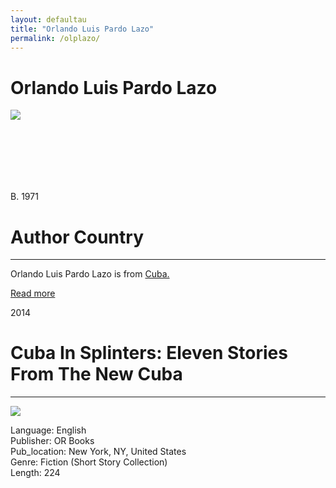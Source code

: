 ```yaml
---
layout: defaultau
title: "Orlando Luis Pardo Lazo"
permalink: /olplazo/
---
```

<!-- partial:index.partial.html -->
<div class="content">
     <h1>Orlando Luis Pardo Lazo</h1>
    <div class="quote">
        <div><img src="https://www.choices.edu/wp-content/uploads/2017/08/Orlando_Luis_Pardo_Lazo_600.jpg" class="logo"></div>
    </div>
    <div class="timeline">
        <div style="padding-bottom:100px;"></div>
        <div class="block">
             <div class="date right"><p class="right"> B. 1971 </p></div>
            <div class="dot"></div>
            <div class="left first">
            <div class="author_country">
                <h1>Author Country</h1><hr>
          <div class="aclocation">  <p>Orlando Luis Pardo Lazo is from <a href="{{ site.baseurl }}/14">Cuba.</a></p></div>
              <div class="acreadmore">  <a href="https://es.wikipedia.org/wiki/Julio_Ortega_(escritor)" target="_blank">Read more</a></div>
            </div>
            </div>
        <div class="block">
            <div class="date left"><p class="left">2014</p></div>
            <div class="dot"></div>
            <div class="right">
                <h1>Cuba In Splinters: Eleven Stories From The New Cuba</h1><hr>
                <p><img src="https://www.orbooks.com/wp-content/uploads/2014/02/CubaInSplinters_CVR_3D_021414smaller.jpg"></p>
                <p>
                Language: English<br/>
                Publisher: OR Books<br/>
                Pub_location: New York, NY, United States<br/>
                Genre: Fiction (Short Story Collection)<br/>
                Length: 224<br/>                   </p>
            </div>
        </div>
  <!-- partial -->
<script src='https://cdnjs.cloudflare.com/ajax/libs/jquery/3.1.1/jquery.min.js'></script><script  src="{{ site.baseurl }}/assets/js/authorscript.js"></script>
